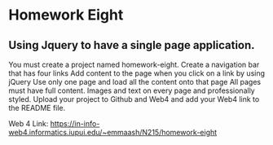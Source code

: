 # Homework Eight

## Using Jquery to have a single page application.

You must create a project named homework-eight.
Create a navigation bar that has four links
Add content to the page when you click on a link by using jQuery
Use only one page and load all the content onto that page
All pages must have full content. Images and text on every page and professionally styled.
Upload your project to Github and Web4 and add your Web4 link to the README file.

Web 4 Link: https://in-info-web4.informatics.iupui.edu/~emmaash/N215/homework-eight
